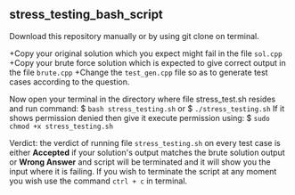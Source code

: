 ## stress_testing_bash_script

Download this repository manually or by using git clone on terminal.

+Copy your original solution which you expect might fail in the file `sol.cpp`
+Copy your brute force solution which is expected to give correct output in the file `brute.cpp`
+Change the `test_gen.cpp` file so as to generate test cases according to the question.

Now open your terminal in the directory where file stress_test.sh resides and run command:
$ `bash stress_testing.sh`
or
$ `./stress_testing.sh`
If it shows permission denied then give it execute permission using:
$ `sudo chmod +x stress_testing.sh`

Verdict: the verdict of running file `stress_testing.sh` on every test case is either **Accepted** if your solution's output matches the brute solution output or **Wrong Answer** and script will be terminated and it will show you the input where it is failing.
If you wish to terminate the script at any moment you wish use the command `ctrl + c` in terminal.
